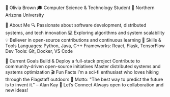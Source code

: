 🌟 Olivia Brown
🎓 Computer Science & Technology Student
📍 Northern Arizona University

📌 About Me
🔍 Passionate about software development, distributed systems, and tech innovation
💻 Exploring algorithms and system scalability
💡 Believer in open-source contributions and continuous learning
🔧 Skills & Tools
Languages: Python, Java, C++
Frameworks: React, Flask, TensorFlow
Dev Tools: Git, Docker, VS Code

🚀 Current Goals
Build & Deploy a full-stack project
Contribute to community-driven open-source initiatives
Master distributed systems and systems optimization
🎬 Fun Facts
I’m a sci-fi enthusiast who loves hiking through the Flagstaff outdoors 🌲
Motto: "The best way to predict the future is to invent it." – Alan Kay
🤝 Let’s Connect
Always open to collaboration and new ideas!

